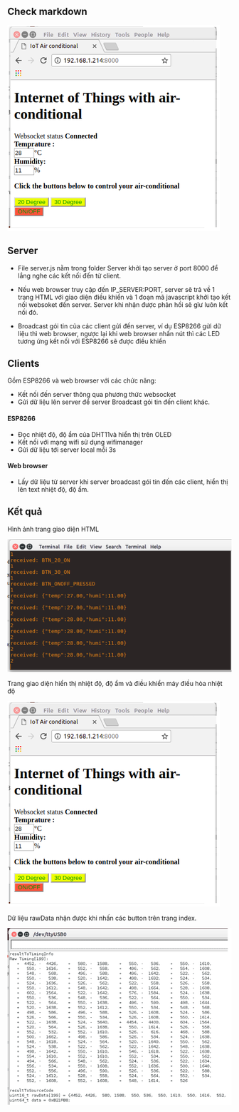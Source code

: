 ## Check markdown 

![description](/images/interface.png)

## Server
- File  server.js nằm trong folder Server khởi tạo server ở port 8000 để lắng nghe các kết nối đến từ client.

- Nếu web browser truy cập đến IP_SERVER:PORT, server sẽ trả về 1 trang HTML với giao diện điều khiển và 1 đoạn mã javascript khởi tạo kết nối websoket đến server. Server khi nhận được phản hồi sẽ gĩư luôn kết nối đó. 

- Broadcast gói tin của các client gửi đến server, ví dụ ESP8266 gửi dữ liệu thì web browser, ngược lại khi  web browser nhấn nút thì các LED tương ứng kết nối với ESP8266 sẽ được điều khiển 

## Clients

Gồm ESP8266 và web browser với các chức năng:

- Kết nối đến server thông qua phương thức websocket
- Gửi dữ liệu lên server để server Broadcast gói tin đến client khác.

#### ESP8266 

- Đọc nhiệt độ, độ ẩm của DHT11và hiển thị trên OLED 
- Kết nối với mạng wifi sử dụng wifimanager 
- Gửi dữ liệu tới server local mỗi 3s 

#### Web browser

- Lấy dữ liệu từ server khi server broadcast gói tin đến các client, hiển thị lên text nhiệt độ, độ ẩm. 

## Kết quả 

Hình ảnh trang giao diện HTML 

![Server chạy ở máy tính](/images/senData.png)

Trang giao diện hiển thị nhiệt độ, độ ẩm và điều khiển máy điều hòa nhiệt độ

![trang index](/images/interface.png)

Dữ liệu rawData nhận được khi nhấn các button trên trang index.

![data send to A/C](/images/receiveData.png)


